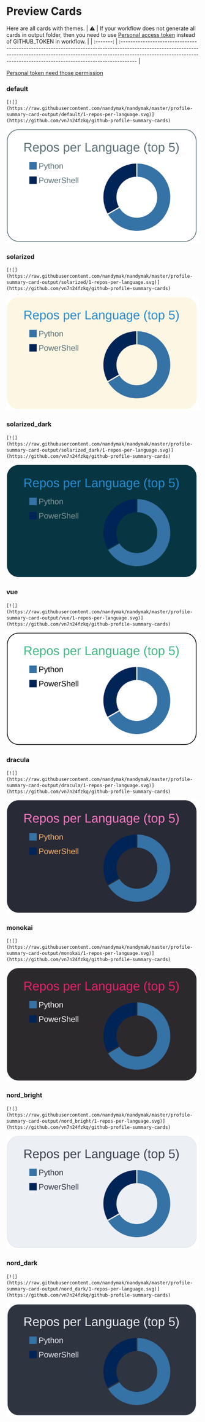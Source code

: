 
# Preview Cards

Here are all cards with themes.
| :warning: | If your workflow does not generate all cards in output folder, then you need to use [Personal access token](https://docs.github.com/en/actions/configuring-and-managing-workflows/creating-and-storing-encrypted-secrets) instead of GITHUB_TOKEN in workflow. |
| :-------: | :------------------------------------------------------------------------------------------------------------------------------------------------------------------------------------------------------------------------------------------------ |

[Personal token need those permission](https://github.com/vn7n24fzkq/github-profile-summary-cards/wiki/Personal-access-token-permissions)


### default


```
[![](https://raw.githubusercontent.com/nandymak/nandymak/master/profile-summary-card-output/default/1-repos-per-language.svg)](https://github.com/vn7n24fzkq/github-profile-summary-cards)
```
![](https://raw.githubusercontent.com/nandymak/nandymak/master/profile-summary-card-output/default/1-repos-per-language.svg)


### solarized


```
[![](https://raw.githubusercontent.com/nandymak/nandymak/master/profile-summary-card-output/solarized/1-repos-per-language.svg)](https://github.com/vn7n24fzkq/github-profile-summary-cards)
```
![](https://raw.githubusercontent.com/nandymak/nandymak/master/profile-summary-card-output/solarized/1-repos-per-language.svg)


### solarized_dark


```
[![](https://raw.githubusercontent.com/nandymak/nandymak/master/profile-summary-card-output/solarized_dark/1-repos-per-language.svg)](https://github.com/vn7n24fzkq/github-profile-summary-cards)
```
![](https://raw.githubusercontent.com/nandymak/nandymak/master/profile-summary-card-output/solarized_dark/1-repos-per-language.svg)


### vue


```
[![](https://raw.githubusercontent.com/nandymak/nandymak/master/profile-summary-card-output/vue/1-repos-per-language.svg)](https://github.com/vn7n24fzkq/github-profile-summary-cards)
```
![](https://raw.githubusercontent.com/nandymak/nandymak/master/profile-summary-card-output/vue/1-repos-per-language.svg)


### dracula


```
[![](https://raw.githubusercontent.com/nandymak/nandymak/master/profile-summary-card-output/dracula/1-repos-per-language.svg)](https://github.com/vn7n24fzkq/github-profile-summary-cards)
```
![](https://raw.githubusercontent.com/nandymak/nandymak/master/profile-summary-card-output/dracula/1-repos-per-language.svg)


### monokai


```
[![](https://raw.githubusercontent.com/nandymak/nandymak/master/profile-summary-card-output/monokai/1-repos-per-language.svg)](https://github.com/vn7n24fzkq/github-profile-summary-cards)
```
![](https://raw.githubusercontent.com/nandymak/nandymak/master/profile-summary-card-output/monokai/1-repos-per-language.svg)


### nord_bright


```
[![](https://raw.githubusercontent.com/nandymak/nandymak/master/profile-summary-card-output/nord_bright/1-repos-per-language.svg)](https://github.com/vn7n24fzkq/github-profile-summary-cards)
```
![](https://raw.githubusercontent.com/nandymak/nandymak/master/profile-summary-card-output/nord_bright/1-repos-per-language.svg)


### nord_dark


```
[![](https://raw.githubusercontent.com/nandymak/nandymak/master/profile-summary-card-output/nord_dark/1-repos-per-language.svg)](https://github.com/vn7n24fzkq/github-profile-summary-cards)
```
![](https://raw.githubusercontent.com/nandymak/nandymak/master/profile-summary-card-output/nord_dark/1-repos-per-language.svg)

